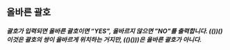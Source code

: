 ## 올바른 괄호

##### 괄호가 입력되면 올바른 괄호이면 “YES", 올바르지 않으면 ”NO"를 출력합니다. (())() 이것은 괄호의 쌍이 올바르게 위치하는 거지만, (()()))은 올바른 괄호가 아니다.
